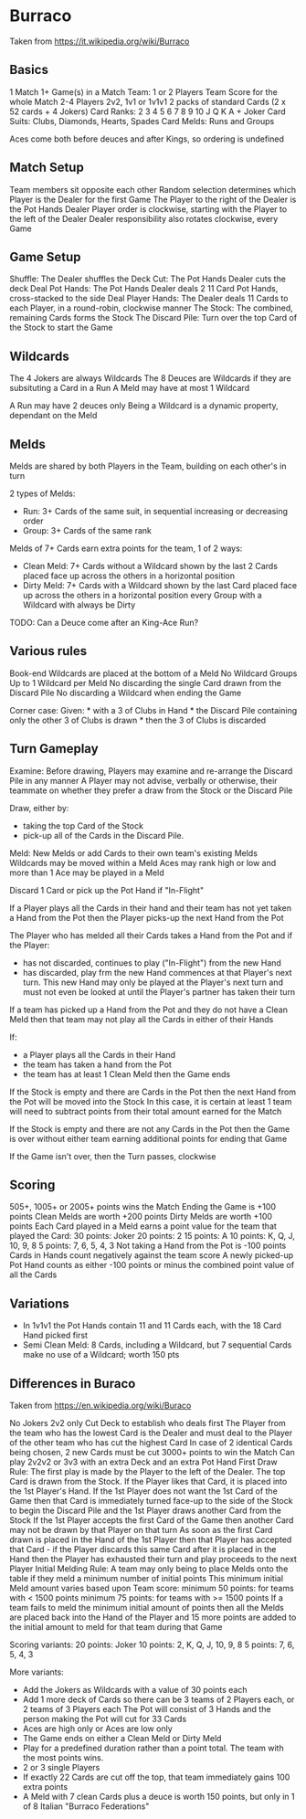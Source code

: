 # Burraco

Taken from https://it.wikipedia.org/wiki/Burraco

## Basics

1 Match
1+ Game(s) in a Match
Team: 1 or 2 Players
Team Score for the whole Match
2-4 Players
2v2, 1v1 or 1v1v1
2 packs of standard Cards (2 x 52 cards + 4 Jokers)
Card Ranks: 2 3 4 5 6 7 8 9 10 J Q K A + Joker
Card Suits: Clubs, Diamonds, Hearts, Spades
Card Melds: Runs and Groups

Aces come both before deuces and after Kings, so ordering is undefined

## Match Setup

Team members sit opposite each other
Random selection determines which Player is the Dealer for the first Game
The Player to the right of the Dealer is the Pot Hands Dealer
Player order is clockwise, starting with the Player to the left of the Dealer
Dealer responsibility also rotates clockwise, every Game

## Game Setup

Shuffle: The Dealer shuffles the Deck
Cut: The Pot Hands Dealer cuts the deck
Deal Pot Hands: The Pot Hands Dealer deals 2 11 Card Pot Hands, cross-stacked to the side
Deal Player Hands: The Dealer deals 11 Cards to each Player, in a round-robin, clockwise manner
The Stock: The combined, remaining Cards forms the Stock
The Discard Pile: Turn over the top Card of the Stock to start the Game

## Wildcards

The 4 Jokers are always Wildcards
The 8 Deuces are Wildcards if they are subsituting a Card in a Run
A Meld may have at most 1 Wildcard

A Run may have 2 deuces only
Being a Wildcard is a dynamic property, dependant on the Meld

## Melds

Melds are shared by both Players in the Team, building on each other's in turn

2 types of Melds:
 *   Run: 3+ Cards of the same suit, in sequential increasing or decreasing order
 * Group: 3+ Cards of the same rank

Melds of 7+ Cards earn extra points for the team, 1 of 2 ways:
* Clean Meld: 7+ Cards without a Wildcard
   shown by the last 2 Cards placed face up across the others in a horizontal position
* Dirty Meld: 7+ Cards with a Wildcard
   shown by the last Card placed face up across the others in a horizontal position
   every Group with a Wildcard with always be Dirty

TODO: Can a Deuce come after an King-Ace Run?

## Various rules

Book-end Wildcards are placed at the bottom of a Meld
No Wildcard Groups
Up to 1 Wildcard per Meld
No discarding the single Card drawn from the Discard Pile
No discarding a Wildcard when ending the Game

Corner case:
  Given:
    * with a 3 of Clubs in Hand
    * the Discard Pile containing only the other 3 of Clubs is drawn
    * then the 3 of Clubs is discarded

## Turn Gameplay

Examine: Before drawing, Players may examine and re-arrange the Discard Pile in any manner
 A Player may not advise, verbally or otherwise,
  their teammate on whether they prefer a draw from the Stock or the Discard Pile

Draw, either by:
 * taking the top Card of the Stock
 * pick-up all of the Cards in the Discard Pile.

Meld:
 New Melds or add Cards to their own team's existing Melds
 Wildcards may be moved within a Meld
 Aces may rank high or low and more than 1 Ace may be played in a Meld

Discard 1 Card or pick up the Pot Hand if "In-Flight"

If a Player plays all the Cards in their hand and their team has not yet taken a Hand from the Pot
 then the Player picks-up the next Hand from the Pot

The Player who has melded all their Cards takes a Hand from the Pot and if the Player:
 * has not discarded, continues to play ("In-Flight") from the new Hand
 * has discarded, play frm the new Hand commences at that Player's next turn.
   This new Hand may only be played at the Player's next turn
   and must not even be looked at until the Player's partner has taken their turn

If a team has picked up a Hand from the Pot and they do not have a Clean Meld
 then that team may not play all the Cards in either of their Hands

If:
 * a Player plays all the Cards in their Hand
 * the team has taken a hand from the Pot
 * the team has at least 1 Clean Meld
 then the Game ends

If the Stock is empty and there are Cards in the Pot
 then the next Hand from the Pot will be moved into the Stock
 In this case, it is certain at least 1 team will need to subtract points
  from their total amount earned for the Match

If the Stock is empty and there are not any Cards in the Pot
 then the Game is over without either team earning additional points for ending that Game

If the Game isn't over, then the Turn passes, clockwise

## Scoring

505+, 1005+ or 2005+ points wins the Match
Ending the Game is +100 points
Clean Melds are worth +200 points
Dirty Melds are worth +100 points
Each Card played in a Meld earns a point value for the team that played the Card:
 30 points: Joker
 20 points: 2
 15 points: A
 10 points: K, Q, J, 10, 9, 8
  5 points: 7, 6, 5, 4, 3
Not taking a Hand from the Pot is -100 points
Cards in Hands count negatively against the team score
A newly picked-up Pot Hand counts as either -100 points or minus the combined point value of all the Cards

## Variations

 * In 1v1v1 the Pot Hands contain 11 and 11 Cards each, with the 18 Card Hand picked first
 * Semi Clean Meld: 8 Cards, including a Wildcard, but 7 sequential Cards make no use of a Wildcard; worth 150 pts

## Differences in Buraco

Taken from https://en.wikipedia.org/wiki/Buraco

No Jokers
2v2 only
Cut Deck to establish who deals first
 The Player from the team who has the lowest Card is the Dealer
 and must deal to the Player of the other team who has cut the highest Card
 In case of 2 identical Cards being chosen, 2 new Cards must be cut
3000+ points to win the Match
Can play 2v2v2 or 3v3 with an extra Deck and an extra Pot Hand
First Draw Rule:
  The first play is made by the Player to the left of the Dealer.
  The top Card is drawn from the Stock.
  If the Player likes that Card, it is placed into the 1st Player's Hand.
  If the 1st Player does not want the 1st Card of the Game
   then that Card is immediately turned face-up to the side of the Stock to begin the Discard Pile
   and the 1st Player draws another Card from the Stock
  If the 1st Player accepts the first Card of the Game
   then another Card may not be drawn by that Player on that turn
  As soon as the first Card drawn is placed in the Hand of the 1st Player
   then that Player has accepted that Card - if the Player discards this same Card after it is placed in the Hand
   then the Player has exhausted their turn and play proceeds to the next Player
Initial Melding Rule:
  A team may only being to place Melds onto the table if they meld a minimum number of initial points
  This minimum initial Meld amount varies based upon Team score:
   minimum 50 points: for teams with <  1500 points
   minimum 75 points: for teams with >= 1500 points
  If a team fails to meld the minimum initial amount of points
   then all the Melds are placed back into the Hand of the Player
   and 15 more points are added to the initial amount to meld for that team during that Game

Scoring variants:
 20 points: Joker
 10 points: 2, K, Q, J, 10, 9, 8
  5 points: 7, 6, 5, 4, 3

More variants:

 * Add the Jokers as Wildcards with a value of 30 points each
 * Add 1 more deck of Cards so there can be 3 teams of 2 Players each, or 2 teams of 3 Players each
   The Pot will consist of 3 Hands and the person making the Pot will cut for 33 Cards
 * Aces are high only or Aces are low only
 * The Game ends on either a Clean Meld or Dirty Meld
 * Play for a predefined duration rather than a point total. The team with the most points wins.
 * 2 or 3 single Players
 * If exactly 22 Cards are cut off the top, that team immediately gains 100 extra points
 * A Meld with 7 clean Cards plus a deuce is worth 150 points, but only in 1 of 8 Italian "Burraco Federations"
